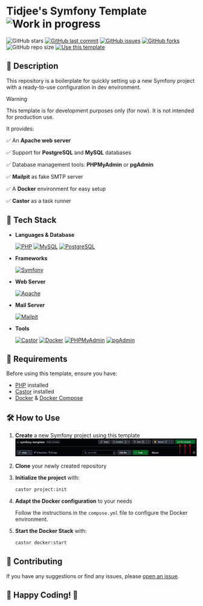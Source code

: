 # Tidjee's Symfony Template ![Work in progress](https://img.shields.io/badge/Work%20in%20Progress-red.svg)

![GitHub stars](https://img.shields.io/github/stars/tidjee-dev/symfony-template?style=) [![GitHub last commit](https://img.shields.io/github/last-commit/tidjee-dev/symfony-template)](https://github.com/tidjee-dev/symfony-template/commits/main) [![GitHub issues](https://img.shields.io/github/issues/tidjee-dev/symfony-template)](https://github.com/tidjee-dev/symfony-template/issues) [![GitHub forks](https://img.shields.io/github/forks/tidjee-dev/symfony-template?style)](https://github.com/tidjee-dev/symfony-template/fork) ![GitHub repo size](https://img.shields.io/github/repo-size/tidjee-dev/symfony-template) [![Use this template](https://img.shields.io/badge/Use%20this%20template-blueviolet?logo=github)](https://github.com/tidjee-dev/symfony-template/generate)

## 📝 Description

This repository is a boilerplate for quickly setting up a new Symfony project with a ready-to-use configuration in dev environment.

> [!WARNING]
> This template is for development purposes only (for now).
> It is not intended for production use.

It provides:

✅ An **Apache web server**

✅ Support for **PostgreSQL** and **MySQL** databases

✅ Database management tools: **PHPMyAdmin** or **pgAdmin**

✅ **Mailpit** as fake SMTP server

✅ A **Docker** environment for easy setup

✅ **Castor** as a task runner

## 🚀 Tech Stack

- **Languages & Database**

  [![PHP](https://img.shields.io/badge/PHP-8.4.x-777BB4?logo=php)](https://www.php.net/) [![MySQL](https://img.shields.io/badge/MySQL-latest-4479A1?logo=mysql)](https://www.mysql.com/) [![PostgreSQL](https://img.shields.io/badge/PostgreSQL-latest-316192?logo=postgresql)](https://www.postgresql.org/)

- **Frameworks**

  [![Symfony](https://img.shields.io/badge/Symfony-latest-000?logo=symfony)](https://symfony.com/)

- **Web Server**

  [![Apache](<https://img.shields.io/badge/Apache-latest_(2.4)-D42029?logo=apache>)](https://httpd.apache.org/)

- **Mail Server**

  [![Mailpit](https://img.shields.io/badge/Mailpit-latest-000)](https://mailpit.axllent.org/)

- **Tools**

  [![Castor](https://img.shields.io/badge/Castor-latest-000)](https://castor.jolicode.com/) [![Docker](https://img.shields.io/badge/Docker-latest-0db7ed?logo=docker)](https://docs.docker.com/) [![PHPMyAdmin](https://img.shields.io/badge/PHPMyAdmin-latest-4479A1?logo=phpmyadmin)](https://www.phpmyadmin.net/) [![pgAdmin](https://img.shields.io/badge/pgAdmin-latest-000)](https://www.pgadmin.org/)

## 📌 Requirements

Before using this template, ensure you have:

- [PHP](https://www.php.net/) installed
- [Castor](https://castor.jolicode.com/installation) installed
- [Docker](https://docs.docker.com/engine/install/) & [Docker Compose](https://docs.docker.com/compose/)

## 🛠️ How to Use

1. **Create** a new Symfony project using this template
   ![use this template](/docs/template/assets/image.png)
2. **Clone** your newly created repository
3. **Initialize the project** with:

   ```sh
   castor project:init
   ```

4. **Adapt the Docker configuration** to your needs

   Follow the instructions in the `compose.yml` file to configure the Docker environment.

5. **Start the Docker Stack** with:

   ```sh
   castor docker:start
   ```

## 🤝 Contributing

If you have any suggestions or find any issues, please [open an issue](https://github.com/tidjee-dev/symfony-template/issues/new).

## 🎉 Happy Coding! 🚀
